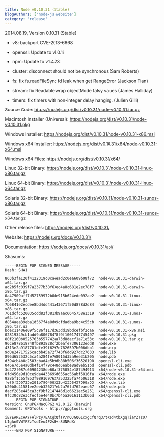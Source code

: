 ```yaml
---
title: Node v0.10.31 (Stable)
blogAuthors: ['node-js-website']
category: 'release'
---
```


2014.08.19, Version 0.10.31 (Stable)

* v8: backport CVE-2013-6668

* openssl: Update to v1.0.1i

* npm: Update to v1.4.23

* cluster: disconnect should not be synchronous (Sam Roberts)

* fs: fix fs.readFileSync fd leak when get RangeError (Jackson Tian)

* stream: fix Readable.wrap objectMode falsy values (James Halliday)

* timers: fix timers with non-integer delay hanging. (Julien Gilli)

Source Code: https://nodejs.org/dist/v0.10.31/node-v0.10.31.tar.gz

Macintosh Installer (Universal): https://nodejs.org/dist/v0.10.31/node-v0.10.31.pkg

Windows Installer: https://nodejs.org/dist/v0.10.31/node-v0.10.31-x86.msi

Windows x64 Installer: https://nodejs.org/dist/v0.10.31/x64/node-v0.10.31-x64.msi

Windows x64 Files: https://nodejs.org/dist/v0.10.31/x64/

Linux 32-bit Binary: https://nodejs.org/dist/v0.10.31/node-v0.10.31-linux-x86.tar.gz

Linux 64-bit Binary: https://nodejs.org/dist/v0.10.31/node-v0.10.31-linux-x64.tar.gz

Solaris 32-bit Binary: https://nodejs.org/dist/v0.10.31/node-v0.10.31-sunos-x86.tar.gz

Solaris 64-bit Binary: https://nodejs.org/dist/v0.10.31/node-v0.10.31-sunos-x64.tar.gz

Other release files: https://nodejs.org/dist/v0.10.31/

Website: https://nodejs.org/docs/v0.10.31/

Documentation: https://nodejs.org/docs/v0.10.31/api/

Shasums:

```
-----BEGIN PGP SIGNED MESSAGE-----
Hash: SHA1

863b3fa120f4122319c0caeead2c0ea609b08f72  node-v0.10.31-darwin-x64.tar.gz
ad2b5fc039f7a2377b38f63ec4a8c681e2ec78f7  node-v0.10.31-darwin-x86.tar.gz
0a47909aff7d52759972b0de915b624ede092ae2  node-v0.10.31-linux-x64.tar.gz
7b6841e2ecdee8bd4dd441a43671f50d878d2d84  node-v0.10.31-linux-x86.tar.gz
761dcfc520035cdd82f3813b9aac6645758e1319  node-v0.10.31-sunos-x64.tar.gz
d854aea39eba1d567f4a8d09cfdadba9bc4c55cb  node-v0.10.31-sunos-x86.tar.gz
bdec11406e09f5c86f117d263dd19bdcefbf2ca6  node-v0.10.31-x86.msi
02819349cb1add9a80678478f9f1001747745497  node-v0.10.31.pkg
80f2160b0525763b557742aa73d8dacf1a71e53c  node-v0.10.31.tar.gz
96ce878618748fb893828cf2beafe7306123edd8  node.exe
4313e2a9187781dfe39f6297e7826597b006dbb1  node.exp
9d0e24717526cacbb45a72f743f6dd927dc27633  node.lib
896d652532c5ca4a284fe768015d35a9ee31b205  node.pdb
d394cb4b0c2503cbad4e5b9db88b506f36520190  openssl-cli.exe
046e7d5e4a0db4f14f79c448d6eabe8ad9eb51bd  openssl-cli.pdb
3d472f087c60904238de60af375054e187494913  x64/node-v0.10.31-x64.msi
8fd456e9d10ce9da4433695d655ac56abf5816fa  x64/node.exe
928bf1c65f853f9891697627a53325fa74506318  x64/node.exp
fef0f550723e281b790408322b42358457598a53  x64/node.lib
b20b8c41581ee2eeb326217eb2a76fd762eaec67  x64/node.pdb
dacf285e445ca3cf9bf2147446d1c6621ec5e251  x64/openssl-cli.exe
9fc30c82e3cfecf5e4e40bc7b45a20161113b66d  x64/openssl-cli.pdb
-----BEGIN PGP SIGNATURE-----
Version: GnuPG/MacGPG2 v2.0.22 (Darwin)
Comment: GPGTools - http://gpgtools.org

iEYEARECAAYFAlPzy7EACgkQfTP/nQJGQG1cxgCfQrq3/t+zd4tbXgqTiaYZTz07
LIgAn0VWYPZzTsdIeu4F2sH+r8UNRdXr
=zSrD
-----END PGP SIGNATURE-----
```
